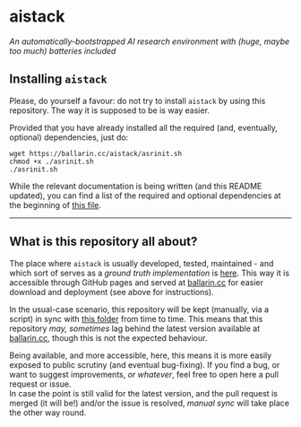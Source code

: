# aistack
*An automatically-bootstrapped AI research environment with (huge, maybe too much) batteries included*

## Installing `aistack`
Please, do yourself a favour: do not try to install `aistack` by using this repository. The way it is supposed to be is way easier.

Provided that you have already installed all the required (and, eventually, optional) dependencies, just do:
```
wget https://ballarin.cc/aistack/asrinit.sh
chmod +x ./asrinit.sh
./asrinit.sh
```

While the relevant documentation is being written (and this README updated), you can find a list of the required and optional dependencies at the beginning of [this file](https://github.com/emaballarin/emaballarin.github.io/blob/master/aistack/asrinit.sh).

---

## What is this repository all about?

The place where `aistack` is usually developed, tested, maintained - and which sort of serves as a *ground truth implementation* is [here](https://github.com/emaballarin/emaballarin.github.io/tree/master/aistack). This way it is accessible through GitHub pages and served at [ballarin.cc](https://ballarin.cc/aistack/) for easier download and deployment (see above for instructions).

In the usual-case scenario, this repository will be kept (manually, via a script) in sync with [this folder](https://github.com/emaballarin/emaballarin.github.io/blob/master/aistack) from time to time. This means that this repository *may, sometimes* lag behind the latest version available at [ballarin.cc](https://ballarin.cc/aistack/), though this is not the expected behaviour.

Being available, and more accessible, here, this means it is more easily exposed to public scrutiny (and eventual bug-fixing). If you find a bug, or want to suggest improvements, *or whatever*, feel free to open here a pull request or issue.
<br> In case the point is still valid for the latest version, and the pull request is merged (it will be!) and/or the issue is resolved, *manual sync* will take place the other way round.
